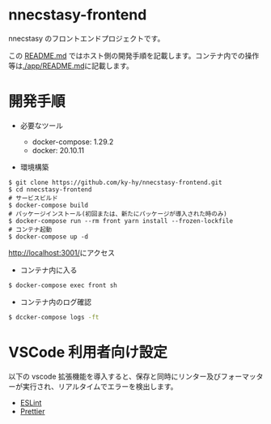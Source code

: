 # nnecstasy-frontend

nnecstasy のフロントエンドプロジェクトです。

この [README.md](./README.md) ではホスト側の開発手順を記載します。コンテナ内での操作等は[./app/README.md](./app/README.md)に記載します。

# 開発手順

- 必要なツール

  - docker-compose: 1.29.2
  - docker: 20.10.11

- 環境構築

```shell
$ git clone https://github.com/ky-hy/nnecstasy-frontend.git
$ cd nnecstasy-frontend
# サービスビルド
$ docker-compose build
# パッケージインストール(初回または、新たにパッケージが導入された時のみ)
$ docker-compose run --rm front yarn install --frozen-lockfile
# コンテナ起動
$ docker-compose up -d
```

[http://localhost:3001/](http://localhost:3001/)にアクセス

- コンテナ内に入る

```sh
$ docker-compose exec front sh
```

- コンテナ内のログ確認

```sh
$ dccker-compose logs -ft
```

# VSCode 利用者向け設定

以下の vscode 拡張機能を導入すると、保存と同時にリンター及びフォーマッターが実行され、リアルタイムでエラーを検出します。

- [ESLint](https://marketplace.visualstudio.com/items?itemName=dbaeumer.vscode-eslint)
- [Prettier](https://marketplace.visualstudio.com/items?itemName=esbenp.prettier-vscode)
